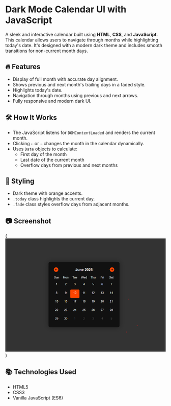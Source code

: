 # Dark Mode Calendar UI with JavaScript

A sleek and interactive calendar built using **HTML**, **CSS**, and **JavaScript**. This calendar allows users to navigate through months while highlighting today's date. It's designed with a modern dark theme and includes smooth transitions for non-current month days.

## 🔥 Features

- Display of full month with accurate day alignment.
- Shows previous and next month's trailing days in a faded style.
- Highlights today's date.
- Navigation through months using previous and next arrows.
- Fully responsive and modern dark UI.


## 🛠️ How It Works

- The JavaScript listens for `DOMContentLoaded` and renders the current month.
- Clicking `←` or `→` changes the month in the calendar dynamically.
- Uses `Date` objects to calculate:
  - First day of the month
  - Last date of the current month
  - Overflow days from previous and next months

## 🎨 Styling

- Dark theme with orange accents.
- `.today` class highlights the current day.
- `.fade` class styles overflow days from adjacent months.

## 📷 Screenshot

(![Calendar Screenshot](image.png))


## 📚 Technologies Used

- HTML5
- CSS3
- Vanilla JavaScript (ES6)

